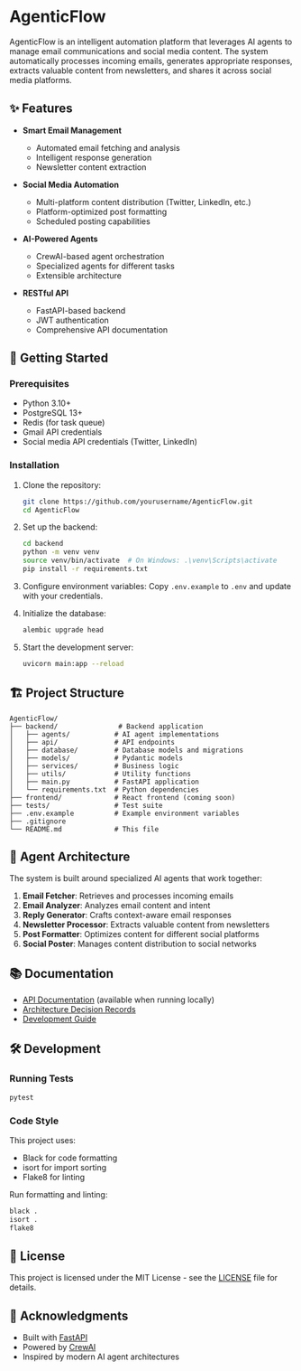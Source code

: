 # AgenticFlow

AgenticFlow is an intelligent automation platform that leverages AI agents to manage email communications and social media content. The system automatically processes incoming emails, generates appropriate responses, extracts valuable content from newsletters, and shares it across social media platforms.

## ✨ Features

- **Smart Email Management**
  - Automated email fetching and analysis
  - Intelligent response generation
  - Newsletter content extraction

- **Social Media Automation**
  - Multi-platform content distribution (Twitter, LinkedIn, etc.)
  - Platform-optimized post formatting
  - Scheduled posting capabilities

- **AI-Powered Agents**
  - CrewAI-based agent orchestration
  - Specialized agents for different tasks
  - Extensible architecture

- **RESTful API**
  - FastAPI-based backend
  - JWT authentication
  - Comprehensive API documentation

## 🚀 Getting Started

### Prerequisites

- Python 3.10+
- PostgreSQL 13+
- Redis (for task queue)
- Gmail API credentials
- Social media API credentials (Twitter, LinkedIn)

### Installation

1. Clone the repository:
   ```bash
   git clone https://github.com/yourusername/AgenticFlow.git
   cd AgenticFlow
   ```

2. Set up the backend:
   ```bash
   cd backend
   python -m venv venv
   source venv/bin/activate  # On Windows: .\venv\Scripts\activate
   pip install -r requirements.txt
   ```

3. Configure environment variables:
   Copy `.env.example` to `.env` and update with your credentials.

4. Initialize the database:
   ```bash
   alembic upgrade head
   ```

5. Start the development server:
   ```bash
   uvicorn main:app --reload
   ```

## 🏗️ Project Structure

```
AgenticFlow/
├── backend/               # Backend application
│   ├── agents/           # AI agent implementations
│   ├── api/              # API endpoints
│   ├── database/         # Database models and migrations
│   ├── models/           # Pydantic models
│   ├── services/         # Business logic
│   ├── utils/            # Utility functions
│   ├── main.py           # FastAPI application
│   └── requirements.txt  # Python dependencies
├── frontend/             # React frontend (coming soon)
├── tests/                # Test suite
├── .env.example          # Example environment variables
├── .gitignore
└── README.md             # This file
```

## 🤖 Agent Architecture

The system is built around specialized AI agents that work together:

1. **Email Fetcher**: Retrieves and processes incoming emails
2. **Email Analyzer**: Analyzes email content and intent
3. **Reply Generator**: Crafts context-aware email responses
4. **Newsletter Processor**: Extracts valuable content from newsletters
5. **Post Formatter**: Optimizes content for different social platforms
6. **Social Poster**: Manages content distribution to social networks

## 📚 Documentation

- [API Documentation](http://localhost:8000/docs) (available when running locally)
- [Architecture Decision Records](./docs/adr/)
- [Development Guide](./docs/DEVELOPMENT.md)

## 🛠️ Development

### Running Tests

```bash
pytest
```

### Code Style

This project uses:
- Black for code formatting
- isort for import sorting
- Flake8 for linting

Run formatting and linting:
```bash
black .
isort .
flake8
```

## 📄 License

This project is licensed under the MIT License - see the [LICENSE](LICENSE) file for details.

## 🙏 Acknowledgments

- Built with [FastAPI](https://fastapi.tiangolo.com/)
- Powered by [CrewAI](https://www.crewai.com/)
- Inspired by modern AI agent architectures

